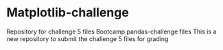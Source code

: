 # Matplotlib-challenge
Repository for challenge 5 files
Bootcamp pandas-challenge files This is a new repository to submit the challenge 5 files for grading
